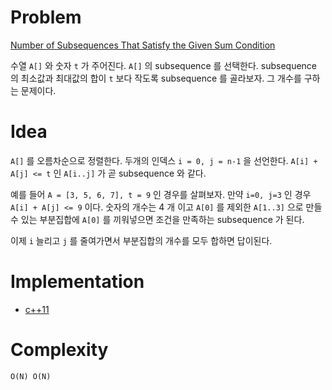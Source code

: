# Problem

[Number of Subsequences That Satisfy the Given Sum Condition](https://leetcode.com/problems/number-of-subsequences-that-satisfy-the-given-sum-condition/)

수열 `A[]` 와 숫자 `t` 가 주어진다.  `A[]` 의 subsequence 를 선택한다.
subsequence 의 최소값과 최대값의 합이 `t` 보다 작도록 subsequence 를
골라보자. 그 개수를 구하는 문제이다.

# Idea

`A[]` 를 오름차순으로 정렬한다. 두개의 인덱스 `i = 0, j = n-1` 을 선언한다.
`A[i] + A[j] <= t` 인 `A[i..j]` 가 곧 subsequence 와 같다.

예를 들어 `A = [3, 5, 6, 7], t = 9` 인 경우를 살펴보자.  만약 `i=0,
j=3` 인 경우 `A[i] + A[j] <= 9` 이다.  숫자의 개수는 4 개 이고 `A[0]`
를 제외한 `A[1..3]` 으로 만들 수 있는 부분집합에 `A[0]` 를 끼워넣으면
조건을 만족하는 subsequence 가 된다.

이제 `i` 늘리고 `j` 를 줄여가면서 부분집합의 개수를 모두 합하면
답이된다.

# Implementation

* [c++11](a.cpp)

# Complexity

```
O(N) O(N)
```
